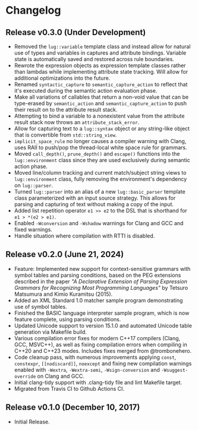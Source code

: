 # Changelog

## Release v0.3.0 (Under Development)

* Removed the `lug::variable` template class and instead allow for natural use of types and variables in captures and attribute bindings. Variable state is automatically saved and restored across rule boundaries.
* Rewrote the expression objects as expression template classes rather than lambdas while implementing attribute state tracking. Will allow for additional optimizations into the future.
* Renamed `syntactic_capture` to `semantic_capture_action` to reflect that it's executed during the semantic action evaluation phase.
* Make all variations of callables that return a non-void value that can be type-erased by `semantic_action` and `semantic_capture_action` to push their result on to the attribute result stack.
* Attempting to bind a variable to a nonexistent value from the attribute result stack now throws an `attribute_stack_error`.
* Allow for capturing text to a `lug::syntax` object or any string-like object that is convertible from `std::string_view`.
* `implicit_space_rule` no longer causes a compiler warning with Clang, uses RAII to push/pop the thread-local white space rule for grammars.
* Moved `call_depth()`, `prune_depth()` and `escape()` functions into the `lug::environment` class since they are used exclusively during semantic action phase.
* Moved line/column tracking and current match/subject string views to `lug::environment` class, fully removing the environment's dependency on `lug::parser`.
* Turned `lug::parser` into an alias of a new `lug::basic_parser` template class parameterized with an input source strategy. This allows for parsing and capturing of text without making a copy of the input.
* Added list repetition operator `e1 >> e2` to the DSL that is shorthand for `e1 > *(e2 > e1)`.
* Enabled `-Wconversion` and `-Wshadow` warnings for Clang and GCC and fixed warnings.
* Handle situation where compilation with RTTI is disabled.

## Release v0.2.0 (June 21, 2024)

* Feature: Implemented new support for context-sensitive grammars with symbol tables and parsing conditions, based on the PEG extensions described in the paper *"A Declarative Extension of Parsing Expression Grammars for Recognizing Most Programming Languages"* by Tetsuro Matsumura and Kimio Kuramitsu (2015).
* Added an XML Standard 1.0 matcher sample program demonstrating use of symbol tables.
* Finished the BASIC language interpreter sample program, which is now feature complete, using parsing conditions.
* Updated Unicode support to version 15.1.0 and automated Unicode table generation via Makefile build.
* Various compilation error fixes for modern C++17 compilers (Clang, GCC, MSVC++), as well as fixing compilation errors when compiling in C++20 and C++23 modes. Includes fixes merged from @trombonehero.
* Code cleanup pass, with numerous improvements applying `const`, `constexpr`, `[[nodiscard]]`, `noexcept` and fixing new compilation warnings enabled with `-Wextra`, `-Wextra-semi`, `-Wsign-conversion` and `-Wsuggest-override` on Clang and GCC.
* Initial clang-tidy support with .clang-tidy file and lint Makefile target.
* Migrated from Travis CI to Github Actions CI.

## Release v0.1.0 (December 10, 2017)

* Initial Release.